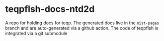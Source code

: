 # teqpflsh-docs-ntd2d

A repo for holding docs for teqp. The generated docs live in the ``nist-pages`` branch and are auto-generated via a github action. The code of teqpflsh is integrated via a git submodule
